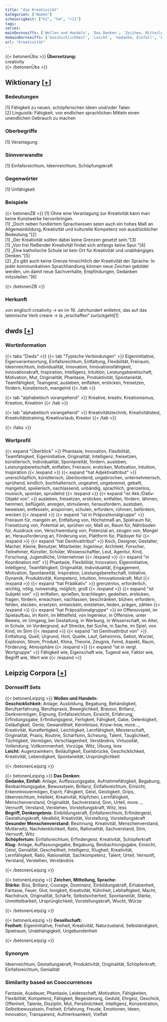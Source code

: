 ```yaml
---
title: "die Kreativität"
kategorien: ["Nomen"]
schwierigkeit: ["k2", "h4", "r11"]
tags:
series:
mainDornseiffs: ['Wollen und Handeln', 'Das Denken', 'Zeichen, Mitteilung, Sprache', 'Gesellschaft']
domainDornseiffs: ['Geschicklichkeit', 'Leicht', 'Gedanke, Einfall', 'Begriff, Denkergebnis', 'Gesunder Menschenverstand', 'Schöpfertum', 'Klug', 'Stärke', 'Freiheit']
url: "Kreativität"
---
```


{{< betonenÜbs >}}
**Übersetzung:**  
creativity  
{{< /betonenÜbs >}}

## Wiktionary [[+](https://de.wiktionary.org/wiki/Kreativität)]

### Bedeutungen
[1] Fähigkeit zu neuen, schöpferischen Ideen und/oder Taten  
[2] Linguistik: Fähigkeit, von endlichen sprachlichen Mitteln einen unendlichen Gebrauch zu machen  

### Oberbegriffe
[1] Veranlagung  

### Sinnverwandte
[1] Einfallsreichtum, Ideenreichtum, Schöpfungskraft  

### Gegenwörter
[1] Unfähigkeit  

### Beispiele
{{< betonenZB >}}
[1] Ohne eine Veranlagung zur Kreativität kann man keine Kunstwerke hervorbringen.  
[1] „Doch neben fundiertem Sprachwissen seien auch ein hohes Maß an Allgemeinbildung, Kreativität und kulturelle Kompetenz von ausdrücklicher Bedeutung.“[2]  
[1] „Der Kreativität sollten dabei keine Grenzen gesetzt sein.“[3]  
[1] „Von frei fließender Kreativität findet sich anfangs keine Spur.“[4]  
[1] „Eine katholische Schule ist kein Ort für Kreativität und unabhängiges Denken.“[5]  
[2] „Es gibt auch keine Grenze hinsichtlich der Kreativität der Sprache: In jeder kommunikativen Sprachhandlung können neue Zeichen gebildet werden, um damit neue Sachverhalte, Empfindungen, Gedanken mitzuteilen.“[6]  

{{< /betonenZB >}}
### Herkunft
von englisch creativity → en im 19. Jahrhundert entlehnt, das auf das lateinische Verb creare → la „erschaffen“ zurückgeht[1]  



## dwds [[+](https://www.dwds.de/wb/Kreativität)]

### Wortinformation
{{< tabs "Dwds" >}}
{{< tab "Typische Verbindungen" >}}
Eigeninitiative, Eigenverantwortung, Einfallsreichtum, Entfaltung, Flexibilität, Freiraum, Ideenreichtum, Individualität, Innovation, Innovationsfähigkeit, Innovationskraft, Inspiration, Intelligenz, Intuition, Leistungsbereitschaft, Motivation, Mut, Originalität, Phantasie, Produktivität, Spontaneität, Teamfähigkeit, Teamgeist, ausleben, entfalten, ersticken, freisetzen, fördern, künstlerisch, mangelnd
{{< /tab >}}

{{< tab "alphabetisch vorangehend" >}}
Kreative, kreativ, Kreationismus, Kreation, Kreatinin
{{< /tab >}}

{{< tab "alphabetisch vorangehend" >}}
Kreativitätstechnik, Kreativitätstest, Kreativitätstraining, Kreativurlaub, Kreator
{{< /tab >}}

{{< /tabs >}}

### Wortprofil
{{< expand "Überblick" >}} Phantasie, Innovation, Flexibilität, Teamfähigkeit, Eigeninitiative, Originalität, Intelligenz, freisetzen, künstlerisch, Individualität, Spontaneität, fördern, ausleben, Leistungsbereitschaft, entfalten, Freiraum, ersticken, Motivation, Intuition, Inspiration {{< /expand >}}
{{< expand "hat Adjektivattribut" >}} unerschöpflich, künstlerisch, überbordend, ungebrochen, unternehmerisch, sprühend, kindlich, buchhalterisch, ungeahnt, ungebremst, geballt, mangelnd, spielerisch, nachlassend, unbändig, sprachlich, grenzenlos, musisch, spontan, sprudelnd {{< /expand >}}
{{< expand "ist Akk./Dativ-Objekt von" >}} ausleben, freisetzen, ersticken, entfalten, fördern, lähmen, hemmen, beflügeln, anregen, stimulieren, herausfordern, austoben, beweisen, entfesseln, anspornen, schulen, erfordern, rühmen, befördern, wecken {{< /expand >}}
{{< expand "ist in Präpositionalgruppe" >}} Freiraum für, mangeln an, Entfaltung von, Höchstmaß an, Spielraum für, Freisetzung von, Potential an, sprühen vor, Maß an, Raum für, Nährboden für, Ausdruck von, Verschwendung von, Potenzial an, zeugen von, Mangel an, Herausforderung an, Förderung von, Plattform für, Plädoyer für {{< /expand >}}
{{< expand "hat Genitivattribut" >}} Koch, Designer, Gestalter, Macher, Kleine, Benutzer, Mitarbeiter, Ingenieur, Architekt, Forscher, Teilnehmer, Künstler, Schüler, Wissenschaftler, Leut, Agentur, Kind, Forschung, Jugendliche, Unternehmer {{< /expand >}}
{{< expand "in Koordination mit" >}} Phantasie, Flexibilität, Innovation, Eigeninitiative, Intelligenz, Teamfähigkeit, Originalität, Individualität, Engagement, Motivation, Spontaneität, Inspiration, Leistungsbereitschaft, Initiative, Dynamik, Produktivität, Kompetenz, Intuition, Innovationskraft, Mut {{< /expand >}}
{{< expand "hat Prädikativ" >}} grenzenlos, erforderlich, wichtig, nötig, notwendig, möglich, groß {{< /expand >}}
{{< expand "ist Subjekt von" >}} entfalten, sprießen, brachliegen, gedeihen, ersticken, fragen, fördern, erwachsen, nachlassen, beschränken, blühen, erfordern, fehlen, stecken, ersetzen, entwickeln, entstehen, leiden, prägen, zählen {{< /expand >}}
{{< expand "hat Präpositionalgruppe" >}} im Offensivspiel, im Spielaufbau, im Keim, im Mittelfeld, von Ingenieur, in Offensive, unter Beweis, im Umgang, bei Gestaltung, in Werbung, in Wissenschaft, im Alter, in Schule, im Vordergrund, auf Strecke, bei Suche, in Sache, im Spiel, von Kind, im Sinn {{< /expand >}}
{{< expand "ist Genitivattribut von" >}} Entfaltung, Quell, Urgrund, Hort, Quelle, Lauf, Geheimnis, Gebot, Wurzel, Explosion, Strom, Produkt, Klima, Theorie, Zeugnis, Feind, Aspekt, Raum, Förderung, Atmosphäre {{< /expand >}}
{{< expand "ist in vergl. Wortgruppe" >}} Fähigkeit wie, Eigenschaft wie, Tugend wie, Faktor wie, Begriff wie, Wert wie {{< /expand >}}

## Leipzig Corpora [[+](https://corpora.uni-leipzig.de/en/res?word=Kreativität&corpusId=deu_newscrawl-public_2018)]

### Dornseiff Sets
{{< betonenLeipzig >}}
**Wollen und Handeln:**  
**Geschicklichkeit:** Anlage, Ausbildung, Begabung, Behändigkeit, Berufserfahrung, Berufspraxis, Beweglichkeit, Bravour, Brillanz, Denkvermögen, Eignung, Einfallsreichtum, Einsicht, Erfahrung, Erfindungsgabe, Erfindungsgeist, Fertigkeit, Fähigkeit, Gabe, Gelenkigkeit, Geläufigkeit, Genie, Gewandtheit, Kenntnisse, Know-how, more..., Kreativität, Kunstfertigkeit, Leichtigkeit, Lernfähigkeit, Meisterschaft, Originalität, Praxis, Routine, Scharfsinn, Schwung, Talent, Tauglichkeit, Tüchtigkeit, Vermögen, Verschlagenheit, Verständnis, Virtuosität, Vollendung, Vollkommenheit, Vorzüge, Witz, Übung, less  
**Leicht:** Augenzwinkern, Beiläufigkeit, Eselsbrücke, Geschicklichkeit, Kreativität, Lebendigkeit, Spontaneität, Ursprünglichkeit  

{{< /betonenLeipzig >}}


{{< betonenLeipzig >}}
**Das Denken:**  
**Gedanke, Einfall:** Anlage, Auffassungsgabe, Aufnahmefähigkeit, Begabung, Beobachtungsgabe, Bewusstsein, Brillanz, Einfallsreichtum, Einsicht, Erkenntnisvermögen, Esprit, Fähigkeit, Geist, Geistigkeit, Grips, Ideenreichtum, Intellekt, Kreativität, Köpfchen, Lernfähigkeit, Menschenverstand, Originalität, Sachverstand, Sinn, Urteil, more..., Vernunft, Verstand, Verstehen, Vorstellungskraft, Witz, less  
**Begriff, Denkergebnis:** Einbildungskraft, Einfallsreichtum, Erfindergeist, Gestaltungskraft, Idealbild, Kreativität, Vorstellung, Vorstellungskraft  
**Gesunder Menschenverstand:** Besinnung, Kreativität, Menschenverstand, Mutterwitz, Nachdenklichkeit, Ratio, Rationalität, Sachverstand, Sinn, Vernunft, Witz  
**Schöpfertum:** Einfallsreichtum, Erfindergeist, Kreativität, Schöpferkraft  
**Klug:** Anlage, Auffassungsgabe, Begabung, Beobachtungsgabe, Einsicht, Geist, Genialität, Gescheitheit, Intelligenz, Klugheit, Kreativität, Lernfähigkeit, Ratio, Rationalität, Sachkompetenz, Talent, Urteil, Vernunft, Verstand, Verstehen, Verständnis  

{{< /betonenLeipzig >}}


{{< betonenLeipzig >}}
**Zeichen, Mitteilung, Sprache:**  
**Stärke:** Biss, Brillanz, Courage, Dominanz, Einbildungskraft, Erhabenheit, Fantasie, Feuer, Glut, Innigkeit, Kreativität, Kühnheit, Lebhaftigkeit, Macht, Nachdruck, Originalität, Schärfe, Selbstsicherheit, Spontaneität, Stärke, Unmittelbarkeit, Ursprünglichkeit, Vorstellungskraft, Wucht, Würze  

{{< /betonenLeipzig >}}


{{< betonenLeipzig >}}
**Gesellschaft:**  
**Freiheit:** Eigeninitiative, Freiheit, Kreativität, Naturzustand, Selbständigkeit, Spielraum, Unabhängigkeit, Ungebundenheit  

{{< /betonenLeipzig >}}

### Synonym
Ideenreichtum, Gestaltungskraft, Produktivität, Originalität, Schöpferkraft, Einfallsreichtum, Genialität


### Similarity based on Cooccurrences
Fantasie, Ausdauer, Phantasie, Leidenschaft, Motivation, Fähigkeiten, Flexibilität, Kompetenz, Fähigkeit, Begeisterung, Geduld, Ehrgeiz, Geschick, Offenheit, Talente, Disziplin, Mut, Persönlichkeit, Intelligenz, Konzentration, Selbstbewusstsein, Freiheit, Erfahrung, Freude, Emotionen, Ideen, Innovation, Transparenz, Aufmerksamkeit, Vielfalt


